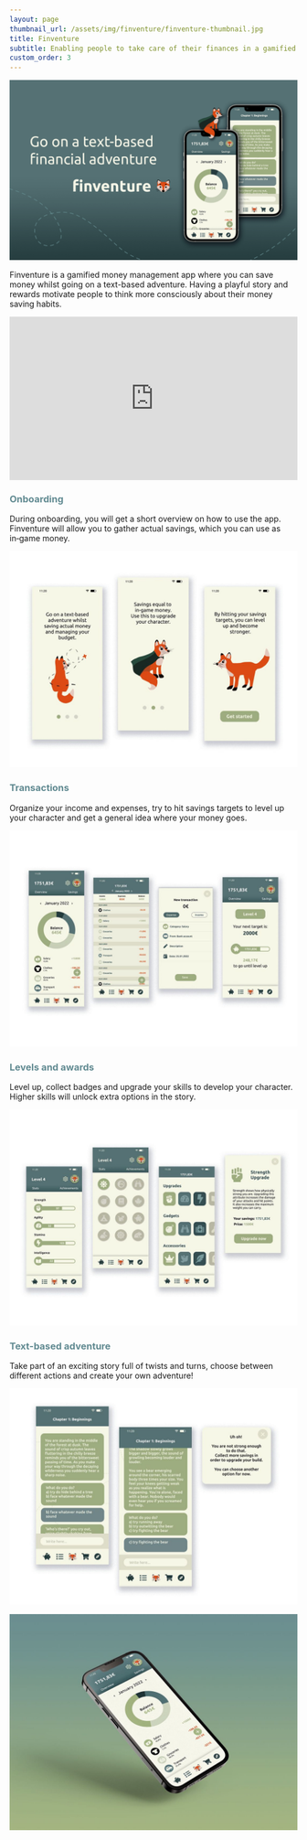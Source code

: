 ```yaml
---
layout: page
thumbnail_url: /assets/img/finventure/finventure-thumbnail.jpg
title: Finventure
subtitle: Enabling people to take care of their finances in a gamified way
custom_order: 3
---
```

<style>h3 { color: #618a91 !important; }</style>

![](/assets/img/finventure/finventure-1.png)

Finventure is a gamified money management app where you can save money whilst going on a text-based adventure. Having a playful story and rewards motivate people to think more consciously about their money saving habits.

<div style="padding:56.74% 0 0 0;position:relative;"><iframe src="https://player.vimeo.com/video/807866085?h=fadbbfa5b0&byline=0&portrait=0" style="position:absolute;top:0;left:0;width:100%;height:100%;" frameborder="0" allow="autoplay; fullscreen; picture-in-picture" allowfullscreen></iframe></div><script src="https://player.vimeo.com/api/player.js"></script>

### Onboarding

During onboarding, you will get a short overview on how to use the app. Finventure will allow you to gather actual savings, which you can use as in&#8209;game money.

![](/assets/img/finventure/finventure-2.jpg)

### Transactions

Organize your income and expenses, try to hit savings targets to level up your character and get a general idea where your money goes.

![](/assets/img/finventure/finventure-3.jpg)

### Levels and awards

Level up, collect badges and upgrade your skills to develop your character. Higher skills will unlock extra options in the story.

![](/assets/img/finventure/finventure-4.jpg)

### Text-based adventure

Take part of an exciting story full of twists and turns, choose between different actions and create your own adventure!

![](/assets/img/finventure/finventure-5.jpg)

![](/assets/img/finventure/finventure-thumbnail.jpg)
